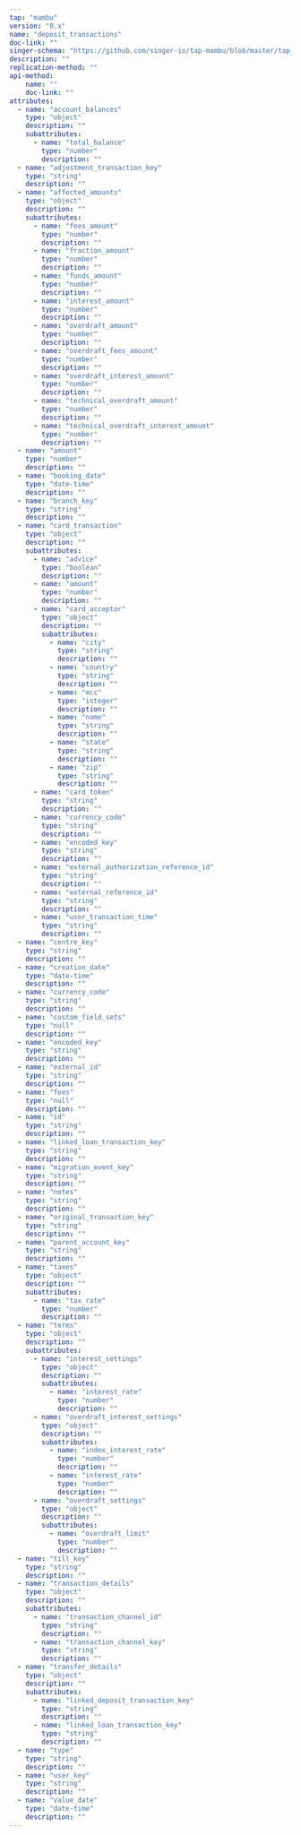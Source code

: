 ```yaml
---
tap: "mambu"
version: "0.x"
name: "deposit_transactions"
doc-link: ""
singer-schema: "https://github.com/singer-io/tap-mambu/blob/master/tap_mambu/schemas/deposit_transactions.json"
description: ""
replication-method: ""
api-method:
    name: ""
    doc-link: ""
attributes:
  - name: "account_balances"
    type: "object"
    description: ""
    subattributes:
      - name: "total_balance"
        type: "number"
        description: ""
  - name: "adjustment_transaction_key"
    type: "string"
    description: ""
  - name: "affected_amounts"
    type: "object"
    description: ""
    subattributes:
      - name: "fees_amount"
        type: "number"
        description: ""
      - name: "fraction_amount"
        type: "number"
        description: ""
      - name: "funds_amount"
        type: "number"
        description: ""
      - name: "interest_amount"
        type: "number"
        description: ""
      - name: "overdraft_amount"
        type: "number"
        description: ""
      - name: "overdraft_fees_amount"
        type: "number"
        description: ""
      - name: "overdraft_interest_amount"
        type: "number"
        description: ""
      - name: "technical_overdraft_amount"
        type: "number"
        description: ""
      - name: "technical_overdraft_interest_amount"
        type: "number"
        description: ""
  - name: "amount"
    type: "number"
    description: ""
  - name: "booking_date"
    type: "date-time"
    description: ""
  - name: "branch_key"
    type: "string"
    description: ""
  - name: "card_transaction"
    type: "object"
    description: ""
    subattributes:
      - name: "advice"
        type: "boolean"
        description: ""
      - name: "amount"
        type: "number"
        description: ""
      - name: "card_acceptor"
        type: "object"
        description: ""
        subattributes:
          - name: "city"
            type: "string"
            description: ""
          - name: "country"
            type: "string"
            description: ""
          - name: "mcc"
            type: "integer"
            description: ""
          - name: "name"
            type: "string"
            description: ""
          - name: "state"
            type: "string"
            description: ""
          - name: "zip"
            type: "string"
            description: ""
      - name: "card_token"
        type: "string"
        description: ""
      - name: "currency_code"
        type: "string"
        description: ""
      - name: "encoded_key"
        type: "string"
        description: ""
      - name: "external_authorization_reference_id"
        type: "string"
        description: ""
      - name: "external_reference_id"
        type: "string"
        description: ""
      - name: "user_transaction_time"
        type: "string"
        description: ""
  - name: "centre_key"
    type: "string"
    description: ""
  - name: "creation_date"
    type: "date-time"
    description: ""
  - name: "currency_code"
    type: "string"
    description: ""
  - name: "custom_field_sets"
    type: "null"
    description: ""
  - name: "encoded_key"
    type: "string"
    description: ""
  - name: "external_id"
    type: "string"
    description: ""
  - name: "fees"
    type: "null"
    description: ""
  - name: "id"
    type: "string"
    description: ""
  - name: "linked_loan_transaction_key"
    type: "string"
    description: ""
  - name: "migration_event_key"
    type: "string"
    description: ""
  - name: "notes"
    type: "string"
    description: ""
  - name: "original_transaction_key"
    type: "string"
    description: ""
  - name: "parent_account_key"
    type: "string"
    description: ""
  - name: "taxes"
    type: "object"
    description: ""
    subattributes:
      - name: "tax_rate"
        type: "number"
        description: ""
  - name: "terms"
    type: "object"
    description: ""
    subattributes:
      - name: "interest_settings"
        type: "object"
        description: ""
        subattributes:
          - name: "interest_rate"
            type: "number"
            description: ""
      - name: "overdraft_interest_settings"
        type: "object"
        description: ""
        subattributes:
          - name: "index_interest_rate"
            type: "number"
            description: ""
          - name: "interest_rate"
            type: "number"
            description: ""
      - name: "overdraft_settings"
        type: "object"
        description: ""
        subattributes:
          - name: "overdraft_limit"
            type: "number"
            description: ""
  - name: "till_key"
    type: "string"
    description: ""
  - name: "transaction_details"
    type: "object"
    description: ""
    subattributes:
      - name: "transaction_channel_id"
        type: "string"
        description: ""
      - name: "transaction_channel_key"
        type: "string"
        description: ""
  - name: "transfer_details"
    type: "object"
    description: ""
    subattributes:
      - name: "linked_deposit_transaction_key"
        type: "string"
        description: ""
      - name: "linked_loan_transaction_key"
        type: "string"
        description: ""
  - name: "type"
    type: "string"
    description: ""
  - name: "user_key"
    type: "string"
    description: ""
  - name: "value_date"
    type: "date-time"
    description: ""
---
```

